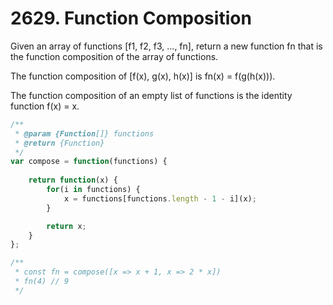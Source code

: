 # 2629. Function Composition

Given an array of functions [f1, f2, f3, ..., fn], return a new function fn that is the function composition of the array of functions.

The function composition of [f(x), g(x), h(x)] is fn(x) = f(g(h(x))).

The function composition of an empty list of functions is the identity function f(x) = x.

```js
/**
 * @param {Function[]} functions
 * @return {Function}
 */
var compose = function(functions) {
    
    return function(x) {
        for(i in functions) {
            x = functions[functions.length - 1 - i](x);
        }

        return x;
    }
};

/**
 * const fn = compose([x => x + 1, x => 2 * x])
 * fn(4) // 9
 */
 ```
